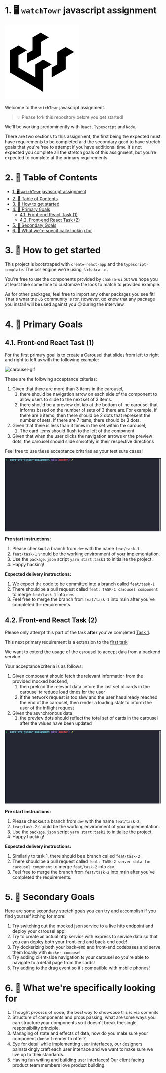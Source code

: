 # 1. 🖥️ `watchTowr` javascript assignment

![watchtowr-logo](./assets/watchtowr.png)

Welcome to the `watchTowr` javascript assignment.

> 💡 Please fork this repository before you get started!

We'll be working predominently with `React`, `Typescript` and `Node`. 

There are two sections to this assignment, the first being the expected must have requirements to be completed and the secondary good to have stretch goals that you're free to attempt if you have additional time. It's not expected you complete all the stretch goals of this assignment, but you're expected to complete at the primary requirements. 

# 2. 📖 Table of Contents

- [1. 🖥️ `watchTowr` javascript assignment](#1-️-watchtowr-javascript-assignment)
- [2. 📖 Table of Contents](#2--table-of-contents)
- [3. 🚀 How to get started](#3--how-to-get-started)
- [4. 🥅 Primary Goals](#4--primary-goals)
  - [4.1. Front-end React Task (1)](#41-front-end-react-task-1)
  - [4.2. Front-end React Task (2)](#42-front-end-react-task-2)
- [5. 🎯 Secondary Goals](#5--secondary-goals)
- [6. 👀 What we're specifically looking for](#6--what-were-specifically-looking-for)

# 3. 🚀 How to get started 

This project is bootstraped with `create-react-app` and the `typescript-template`. The css engine we're using is `chakra-ui`.

You're free to use the components provided by `chakra-ui` but we hope you at least take some time to customize the look to match to provided example.

As for other packages, feel free to import any other packages you see fit! That's what the JS community is for. However, do know that any package you install will be used against you 😉 during the interview!

# 4. 🥅 Primary Goals

## 4.1. Front-end React Task (1)

For the first primary goal is to create a Carousel that slides from left to right and right to left as with the following example:

![carousel-gif](./assets//carousel.gif)

These are the following acceptance criterias:

1. Given that there are more than 3 items in the carousel, 
   1. there should be navigation arrow on each side of the component to allow users to slide to the next set of 3 items.
   2. there should be a preview dot tab at the bottom of the carousel that informs based on the number of sets of 3 there are. For example, if there are 6 items, then there should be 2 dots that represent the number of sets. If there are 7 items, there should be 3 dots.
2. Given that there is less than 3 times in the set within the carousel,
   1. The card items should flush to the left of the component
3. Given that when the user clicks the navigation arrows or the preview dots, the carousel should slide smoothly in their respective directions

Feel free to use these acceptance criterias as your test suite cases!

![start-task-1](./assets/start-task-1.gif)

**Pre start instructions:**

1. Please checkout a branch from `dev` with the name `feat/task-1`.
2. `feat/task-1` should be the working environment of your implementation. 
3. Use the `package.json` script `yarn start:task1` to initialize the project.
4. Happy hacking!

**Expected delivery instructions:**

1. We expect the code to be committed into a branch called `feat/task-1`
2. There should be a pull request called `feat: TASK-1 carousel component` to merge `feat/task-1` into `dev`.
3. Feel free to merge the branch from `feat/task-1` into main after you've completed the requirements.

## 4.2. Front-end React Task (2)

Please only attempt this part of the task **after** you've completed [Task 1](#31-front-end-react-task-1).

This next primary requirement is a extension to the [first task](#31-front-end-react-task-1)

We want to extend the usage of the carousel to accept data from a backend service.

Your acceptance criteria is as follows: 

1. Given component should fetch the relevant information from the provided mocked backend,
   1. then preload the relevant data before the last set of cards in the carousel to reduce load times for the user
   2. if the network request is too slow and the user has already reached the end of the carousel, then render a loading state to inform the user of the inflight request
2. Given the asynchronous data,
   1. the preview dots should reflect the total set of cards in the carousel after the values have been updated

![start-task-2](assets/start-task-2.gif)

**Pre start instructions:**

1. Please checkout a branch from `dev` with the name `feat/task-2`.
2. `feat/task-2` should be the working environment of your implementation. 
3. Use the `package.json` script `yarn start:task2` to initialize the project.
4. Happy hacking!

**Expected delivery instructions:**

1. Similarly to task 1, there should be a branch called `feat/task-2`
2. There should be a pull request called `feat: TASK-2 server data for carousel component` to merge `feat/task-2` into `dev`.
3. Feel free to merge the branch from `feat/task-2` into main after you've completed the requirements.

# 5. 🎯 Secondary Goals

Here are some secondary stretch goals you can try and accomplish if you find yourself itching for more!

1. Try switching out the mocked json service to a live http endpoint and deploy your carousel app!
2. Try to create an actual http service with express to service data so that you can deploy both your front-end and back-end code!
3. Try dockerizing both your back-end and front-end codebases and serve them locally with `docker-compose`!
4. Try adding client-side navigation to your carousel so you're able to navigate to a detail page from the cards!
5. Try adding to the drag event so it's compatible with mobile phones!

# 6. 👀 What we're specifically looking for

1. Thought process of code, the best way to showcase this is via commits
2. Structure of components and props passing, what are some ways you can structure your components so it doesn't break the single responsibility principle.
3. Managing of state and effects of data, how do you make sure your component doesn't render to often?
4. Eye for detail while implementing user interfaces, our designers painstakingly craft each user interface and we want to make sure we live up to their standards.
5. Having fun writing and building user interfaces! Our client facing product team members love product building.
